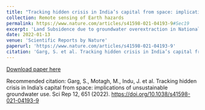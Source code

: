 ```yaml
---
title: "Tracking hidden crisis in India’s capital from space: implications of unsustainable groundwater use"
collection: Remote sensing of Earth hazards
permalink: https://www.nature.com/articles/s41598-021-04193-9#Sec19
excerpt: 'Land Subsidence due to groundwater overextraction in National Capital Region (NCR) of India'
date: 2022-01-13
venue: 'Scientific Reports by Nature'
paperurl: 'https://www.nature.com/articles/s41598-021-04193-9'
citation: 'Garg, S. et al. Tracking hidden crisis in India’s capital from space: implications of unsustainable groundwater use. Sci Rep 12, 651 (2022).'
---
```


[Download paper here](https://www.nature.com/articles/s41598-021-04193-9.pdf)

Recommended citation: Garg, S., Motagh, M., Indu, J. et al. Tracking hidden crisis in India’s capital from space: implications of unsustainable groundwater use. Sci Rep 12, 651 (2022). https://doi.org/10.1038/s41598-021-04193-9
